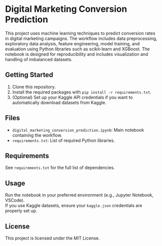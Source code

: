 # Digital Marketing Conversion Prediction

This project uses machine learning techniques to predict conversion rates in digital marketing campaigns. The workflow includes data preprocessing, exploratory data analysis, feature engineering, model training, and evaluation using Python libraries such as scikit-learn and XGBoost. The notebook is designed for reproducibility and includes visualization and handling of imbalanced datasets.

## Getting Started

1. Clone this repository.
2. Install the required packages with `pip install -r requirements.txt`.
3. (Optional) Set up your Kaggle API credentials if you want to automatically download datasets from Kaggle.

## Files

- `digital_marketing_conversion_prediction.ipynb`: Main notebook containing the workflow.
- `requirements.txt`: List of required Python libraries.

## Requirements

See `requirements.txt` for the full list of dependencies.

## Usage

Run the notebook in your preferred environment (e.g., Jupyter Notebook, VSCode).  
If you use Kaggle datasets, ensure your `kaggle.json` credentials are properly set up.

## License

This project is licensed under the MIT License.